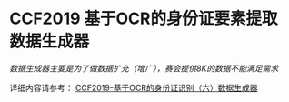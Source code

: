 # CCF2019 基于OCR的身份证要素提取 数据生成器
*数据生成器主要是为了做数据扩充（增广），赛会提供8K的数据不能满足需求*

详细内容请参考：
[CCF2019-基于OCR的身份证识别（六）数据生成器](https://zhuanlan.zhihu.com/p/97980343)
